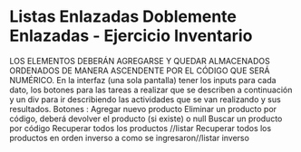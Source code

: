 #   Listas Enlazadas Doblemente Enlazadas - Ejercicio Inventario

LOS ELEMENTOS DEBERÁN AGREGARSE Y QUEDAR ALMACENADOS ORDENADOS DE MANERA ASCENDENTE POR EL CÓDIGO QUE SERÁ NUMÉRICO.
En la interfaz (una sola pantalla) tener los inputs para cada dato, los botones para las tareas a realizar que se describen a continuación y un div para ir describiendo las actividades que se van realizando y sus resultados.
Botones :
Agregar nuevo producto
Eliminar un producto por código, deberá devolver el producto (si existe) o null
Buscar un producto por código
Recuperar todos los productos //listar
Recuperar todos los productos en orden inverso a como se ingresaron//listar inverso